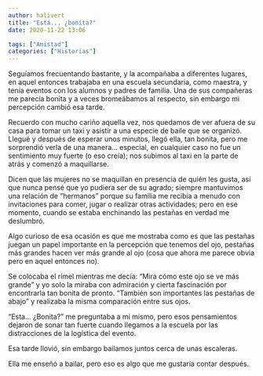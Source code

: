```yaml
---
author: halivert
title: "Está... ¿bonita?"
date: 2020-11-22 13:06

tags: ["Amistad"]
categories: ["Historias"]
---
```


Seguíamos frecuentando bastante, y la acompañaba a diferentes lugares, en aquel
entonces trabajaba en una escuela secundaria, como maestra, y tenía eventos con
los alumnos y padres de familia. Una de sus compañeras me parecía bonita y a
veces bromeábamos al respecto, sin embargo mi percepción cambió esa tarde.

Recuerdo con mucho cariño aquella vez, nos quedamos de ver afuera de su casa
para tomar un taxi y asistir a una especie de baile que se organizó. Llegué y
después de esperar unos minutos, llegó ella, tan bonita, pero me sorprendió
verla de una manera… especial, en cualquier caso no fue un sentimiento muy
fuerte (o eso creía); nos subimos al taxi en la parte de atrás y comenzó a
maquillarse.

Dicen que las mujeres no se maquillan en presencia de quién les gusta, así que
nunca pensé que yo pudiera ser de su agrado; siempre mantuvimos una relación de
“hermanos” porque su familia me recibía a menudo con invitaciones para comer,
jugar o realizar otras actividades; pero en ese momento, cuando se estaba
enchinando las pestañas en verdad me deslumbró.

Algo curioso de esa ocasión es que me mostraba como es que las pestañas juegan
un papel importante en la percepción que tenemos del ojo, pestañas más grandes
hacen ver más grande al ojo (cosa que ahora me parece obvia pero en aquel
entonces no).

Se colocaba el rímel mientras me decía: “Mira cómo este ojo se ve más grande” y
yo solo la miraba con admiración y cierta fascinación por encontrarla tan bonita
de pronto. “También son importantes las pestañas de abajo” y realizaba la misma
comparación entre sus ojos.

“Esta… ¿Bonita?” me preguntaba a mi mismo, pero esos pensamientos dejaron de
sonar tan fuerte cuando llegamos a la escuela por las distracciones de la
logística del evento.

Esa tarde llovió, sin embargo bailamos juntos cerca de unas escaleras.

Ella me enseñó a bailar, pero eso es algo que me gustaría contar después.
